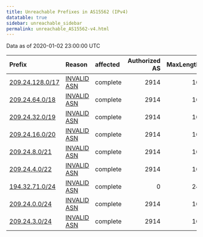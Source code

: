 ```yaml
---
title: Unreachable Prefixes in AS15562 (IPv4)
datatable: true
sidebar: unreachable_sidebar
permalink: unreachable_AS15562-v4.html
---
```


Data as of 2020-01-02 23:00:00 UTC


<div class="datatable-begin"></div>

| Prefix                                                   | Reason                                                                                                 | affected   |   Authorized AS |   MaxLength | Anchor                                         |   unreachable /24s |
|:---------------------------------------------------------|:-------------------------------------------------------------------------------------------------------|:-----------|----------------:|------------:|:-----------------------------------------------|-------------------:|
| [209.24.128.0/17](https://stat.ripe.net/209.24.128.0/17) | [INVALID ASN](https://rpki-validator.ripe.net/announcement-preview?asn=AS15562&prefix=209.24.128.0/17) | complete   |            2914 |          16 | [ARIN](unreachable_ARIN-v4.html)               |                128 |
| [209.24.64.0/18](https://stat.ripe.net/209.24.64.0/18)   | [INVALID ASN](https://rpki-validator.ripe.net/announcement-preview?asn=AS15562&prefix=209.24.64.0/18)  | complete   |            2914 |          16 | [ARIN](unreachable_ARIN-v4.html)               |                 64 |
| [209.24.32.0/19](https://stat.ripe.net/209.24.32.0/19)   | [INVALID ASN](https://rpki-validator.ripe.net/announcement-preview?asn=AS15562&prefix=209.24.32.0/19)  | complete   |            2914 |          16 | [ARIN](unreachable_ARIN-v4.html)               |                 32 |
| [209.24.16.0/20](https://stat.ripe.net/209.24.16.0/20)   | [INVALID ASN](https://rpki-validator.ripe.net/announcement-preview?asn=AS15562&prefix=209.24.16.0/20)  | complete   |            2914 |          16 | [ARIN](unreachable_ARIN-v4.html)               |                 16 |
| [209.24.8.0/21](https://stat.ripe.net/209.24.8.0/21)     | [INVALID ASN](https://rpki-validator.ripe.net/announcement-preview?asn=AS15562&prefix=209.24.8.0/21)   | complete   |            2914 |          16 | [ARIN](unreachable_ARIN-v4.html)               |                  8 |
| [209.24.4.0/22](https://stat.ripe.net/209.24.4.0/22)     | [INVALID ASN](https://rpki-validator.ripe.net/announcement-preview?asn=AS15562&prefix=209.24.4.0/22)   | complete   |            2914 |          16 | [ARIN](unreachable_ARIN-v4.html)               |                  4 |
| [194.32.71.0/24](https://stat.ripe.net/194.32.71.0/24)   | [INVALID ASN](https://rpki-validator.ripe.net/announcement-preview?asn=AS15562&prefix=194.32.71.0/24)  | complete   |               0 |          24 | [RIPE](unreachable_RIPE_NCC_RPKI_Root-v4.html) |                  1 |
| [209.24.0.0/24](https://stat.ripe.net/209.24.0.0/24)     | [INVALID ASN](https://rpki-validator.ripe.net/announcement-preview?asn=AS15562&prefix=209.24.0.0/24)   | complete   |            2914 |          16 | [ARIN](unreachable_ARIN-v4.html)               |                  1 |
| [209.24.3.0/24](https://stat.ripe.net/209.24.3.0/24)     | [INVALID ASN](https://rpki-validator.ripe.net/announcement-preview?asn=AS15562&prefix=209.24.3.0/24)   | complete   |            2914 |          16 | [ARIN](unreachable_ARIN-v4.html)               |                  1 |

<div class="datatable-end"></div>